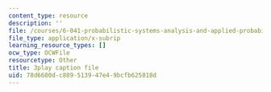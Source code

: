 ```yaml
---
content_type: resource
description: ''
file: /courses/6-041-probabilistic-systems-analysis-and-applied-probability-fall-2010/78d6680dc889513947e49bcfb625818d_6oV3pKLgW2I.srt
file_type: application/x-subrip
learning_resource_types: []
ocw_type: OCWFile
resourcetype: Other
title: 3play caption file
uid: 78d6680d-c889-5139-47e4-9bcfb625818d
---
```

